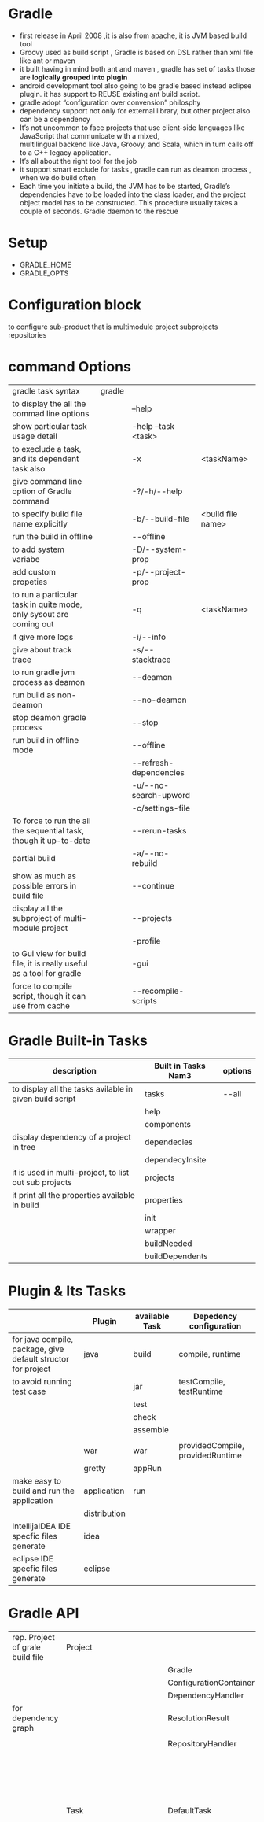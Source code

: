 
Gradle
======
                                                                                                                                                                                                                                                                   
 + first release in April 2008 ,it is also from apache, it is JVM based build tool                                                                                                                                                                                   
 + Groovy used as build script , Gradle is based on DSL rather than xml file like ant or maven                                                                                                                                                                       
 + it built having in mind both ant and maven , gradle has set of tasks those are **logically grouped into plugin**                                                                                                                                                  
 + android development tool also going to be gradle based instead eclipse plugin.  it has support to REUSE existing ant build script.                                                                                                                                
 + gradle adopt “configuration over convension” philosphy                                                                                                                                                                                                               
 + dependency support not only for external library, but other project also can be a dependency                                                                                                                                                                      
 + It’s not uncommon to face projects that use client-side languages like JavaScript that communicate with a mixed,  
    multilingual backend like Java, Groovy, and Scala, which in turn calls off to a C++ legacy application. 
 + It’s all about the right tool for the job
 + it support smart exclude for tasks , gradle can run as deamon process , when we do build often                                                                                                                                                                    
 + Each time you initiate a build, the JVM has to be started, Gradle’s dependencies have to be loaded into the class loader, and the project object model has to be constructed. This procedure usually takes a couple of seconds. Gradle daemon to the rescue       


Setup
=====     
 
+ GRADLE\_HOME 
+ GRADLE\_OPTS 

Configuration block
===================

to configure sub-product that is multimodule project
subprojects
repositories

command Options
===============

|                                                                      |        |                          |                         |
|----------------------------------------------------------------------|--------|--------------------------|-------------------------|
| gradle task syntax                                                   | gradle |                          |                         |
| to display the all the commad line options                           |        | –help                    |                         |
| show particular task usage detail                                    |        | -help –task &lt;task&gt; |                         |
| to execlude a task, and its dependent task also                      |        | -x                       | &lt;taskName&gt;        |
| give command line option of Gradle command                           |        | -?/-h/--help             |                         |
| to specify build file name explicitly                                |        | -b/--build-file          | &lt;build file name&gt; |
| run the build in offline                                             |        | --offline                |                         |
| to add system variabe                                                |        | -D/--system-prop         |                         |
| add custom propeties                                                 |        | -p/--project-prop        |                         |
| to run a particular task in quite mode, only sysout are coming out   |        | -q                       | &lt;taskName&gt;        |
| it give more logs                                                    |        | -i/--info                |                         |
| give about track trace                                               |        | -s/--stacktrace          |                         |
| to run gradle jvm process as deamon                                  |        | --deamon                 |                         |
| run build as non-deamon                                              |        | --no-deamon              |                         |
| stop deamon gradle process                                           |        | --stop                   |                         |
| run build in offline mode                                            |        | --offline                |                         |
|                                                                      |        | --refresh-dependencies   |                         |
|                                                                      |        | -u/--no-search-upword    |                         |
|                                                                      |        | -c/settings-file         |                         |
| To force to run the all the sequential task, though it up-to-date    |        | --rerun-tasks            |                         |
| partial build                                                        |        | -a/--no-rebuild          |                         |
| show as much as possible errors in build file                        |        | --continue               |                         |
| display all the subproject of multi-module project                   |        | --projects               |                         |
|                                                                      |        | -profile                 |                         |
| to Gui view for build file, it is really useful as a tool for gradle |        | -gui                     |                         |
| force to compile script, though it can use from cache                |        | --recompile-scripts      |                         |

Gradle Built-in Tasks
=====================

|   **description**        |     **Built in Tasks Nam3**                    |     **options**        |
|---------------------------------------------------------|-------------------------|-------------|
| to display all the tasks avilable in given build script | tasks                   | --all       |
|                                                         | help                    |             |
|                                                         | components              |             |
| display dependency of a project in tree                 | dependecies             |             |
|                                                         | dependecyInsite         |             |
| it is used in multi-project, to list out sub projects   | projects                |             |
| it print all the properties available in build          | properties              |             |
|                                                         | init                    |             |
|                                                         | wrapper                 |             |
|                                                         | buildNeeded             |             |
|                                                         | buildDependents         |             |


Plugin & Its Tasks
==================

|                                                              | Plugin       | available Task | **Depedency** configuration      |
|--------------------------------------------------------------|--------------|----------------|----------------------------------|
| for java compile, package, give default structor for project | java         | build          | compile, runtime                 |
| to avoid running test case                                   |              | jar            | testCompile, testRuntime         |
|                                                              |              | test           |                                  |
|                                                              |              | check          |                                  |
|                                                              |              | assemble       |                                  |
|                                                              |              |                |                                  |
|                                                              | war          | war            | providedCompile, providedRuntime |
|                                                              | gretty       | appRun         |                                  |
| make easy to build and run the application                   | application  | run            |                                  |
|                                                              | distribution |                |                                  |
| IntellijaIDEA IDE specfic files generate                     | idea         |                |                                  |
| eclipse IDE specfic files generate                           | eclipse      |                |                                  |



Gradle API
==========

|                                  |                          |                        |                    |                                 |     |     |
|----------------------------------|--------------------------|------------------------|--------------------|---------------------------------|-----|-----|
| rep. Project of grale build file | Project                  |                        |                    |                                 |     |     |
|                                  |                          | Gradle                 | TaskExecutionGraph |                                 |     |     |
|                                  |                          | ConfigurationContainer | Configuration      |                                 |     |     |
|                                  |                          | DependencyHandler      | Dependency         |                                 |     |     |
| for dependency graph             |                          | ResolutionResult       |                    |                                 |     |     |
|                                  |                          |                        |                    |                                 |     |     |
|                                  |                          | RepositoryHandler      |                    |                                 |     |     |
|                                  |                          |                        | ArtifactRepository |                                 |     |     |
|                                  |                          |                        |                    | MavenArtifactRepository         |     |     |
|                                  |                          |                        |                    | FlatDirectoryArtifactRepository |     |     |
|                                  |                          |                        |                    | IvyArtifactRepository           |     |     |
|                                  |                          |                        |                    |                                 |     |     |
|                                  | Task                     | DefaultTask            |                    |                                 |     |     |
|                                  |                          |                        |                    | doLast()                        |     |     |
|                                  |                          |                        |                    | doFirst()                       |     |     |
|                                  |                          |                        |                    | onlyIf()                        |     |     |
|                                  |                          |                        |                    |                                 |     |     |
|                                  |                          |                        |                    | didWork                         |     |     |
|                                  |                          |                        |                    | enable                          |     |     |
|                                  |                          |                        |                    | path                            |     |     |
|                                  |                          |                        |                    | logger                          |     |     |
|                                  |                          |                        |                    | logging                         |     |     |
|                                  |                          |                        |                    | description                     |     |     |
|                                  |                          |                        |                    | temporaryDir                    |     |     |
|                                  |                          |                        |                    |                                 |     |     |
|                                  |                          |                        | TaskInputs         |                                 |     |     |
|                                  |                          |                        | TaskOutputs        |                                 |     |     |
|                                  |                          |                        | Test               | TestLoggingContainer            |     |     |
| it used to locate a task         | TaskContainer            |                        |                    |                                 |     |     |
|                                  |                          |                        |                    |                                 |     |     |
|                                  |                          |                        |                    |                                 |     |     |
|                                  | Settings                 | ProjectDescriptor      |                    |                                 |     |     |
|                                  |                          |                        |                    |                                 |     |     |
|                                  | AntBuilder               |                        |                    |                                 |     |     |
|                                  |                          |                        |                    |                                 |     |     |
| rep. Build script file           | Script                   |                        |                    |                                 |     |     |
|                                  | ExtraPropertiesExtension |                        |                    |                                 |     |     |



Maven & Gradle Comparision
==========================

|                                                  |            |                                                             |
|--------------------------------------------------|------------|-------------------------------------------------------------|
| **Featues**                                      | **Gradle** | **Maven**                                                   |
|                                                  |            |                                                             |
| build script                                     | Grooovy    | xml                                                         |
| core implemeted                                  | As plugin  | as plugin                                                   |
| unit of work                                     | task       | Goal ( mojo )                                               |
| archetyp support                                 | No ( 1.7 ) | yes                                                         |
| site support                                     | No ( 1.7 ) | yes                                                         |
| run spcecifc unit test or class or package       | yes        | no                                                          |
| Wrapper script support,                          | yes        | No                                                          |
| indexing given (maven) repository                | yes        | No                                                          |
| assembly of app                                  | easy       | difficult, need separate xml file need                      |
| easy to refer private libraries from file system | easy       | diffucult, need to push all the jar into local .m2 manually |



session for others
==================

|                       |         |
|-----------------------|---------|
| plugin                |         |
| task                  |         |
| configuration options |         |
| action                |         |
|                       |         |
|                       | install |
|                       | wrapper |
|                       | IDE     |